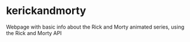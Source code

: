 # kerickandmorty
Webpage with basic info about the Rick and Morty animated series, using the Rick and Morty API
